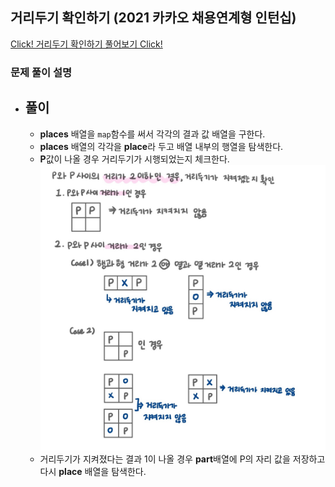 ## 거리두기 확인하기 (2021 카카오 채용연계형 인턴십)

<a href='https://programmers.co.kr/learn/courses/30/lessons/81302'>Click! 거리두기 확인하기 풀어보기 Click!</a>

### 문제 풀이 설명

- ## 풀이
  - **places** 배열을 `map`함수를 써서 각각의 결과 값 배열을 구한다.
  - **places** 배열의 각각을 **place**라 두고 배열 내부의 행열을 탐색한다.
  - **P**값이 나올 경우 거리두기가 시행되었는지 체크한다.
    <img src="./assets/solve_pg.jpg"/>
  - 거리두기가 지켜졌다는 결과 1이 나올 경우 **part**배열에 P의 자리 값을 저장하고 다시 **place** 배열을 탐색한다.

